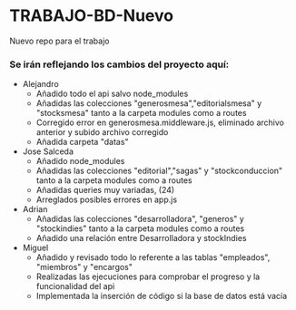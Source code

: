# TRABAJO-BD-Nuevo

Nuevo repo para el trabajo

### Se irán reflejando los cambios del proyecto aquí:
- Alejandro
  - Añadido todo el api salvo node_modules
  - Añadidas las colecciones "generosmesa","editorialsmesa" y "stocksmesa" tanto a la carpeta modules como a routes
  - Corregido error en generosmesa.middleware.js, eliminado archivo anterior y subido archivo corregido
  - Añadida carpeta "datas"
- Jose Salceda
  - Añadido node_modules
  - Añadidas las colecciones "editorial","sagas" y "stockconduccion" tanto a la carpeta modules como a routes
  - Añadidas queries muy variadas, (24)
  - Arreglados posibles errores en app.js
- Adrian
  - Añadidas las colecciones "desarrolladora", "generos" y "stockindies" tanto a la carpeta modules como a routes
  - Añadido una relación entre Desarrolladora y stockIndies
- Miguel
  - Añadido y revisado todo lo referente a las tablas "empleados", "miembros" y "encargos"
  - Realizadas las ejecuciones para comprobar el progreso y la funcionalidad del api
  - Implementada la inserción de código si la base de datos está vacía
